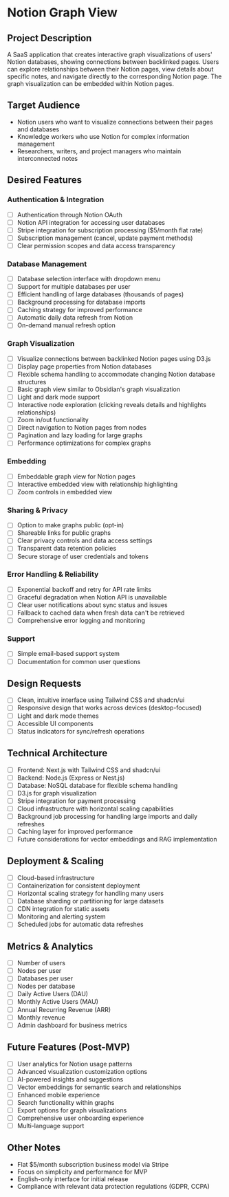 # Notion Graph View

## Project Description

A SaaS application that creates interactive graph visualizations of users' Notion databases, showing connections between backlinked pages. Users can explore relationships between their Notion pages, view details about specific notes, and navigate directly to the corresponding Notion page. The graph visualization can be embedded within Notion pages.

## Target Audience

- Notion users who want to visualize connections between their pages and databases
- Knowledge workers who use Notion for complex information management
- Researchers, writers, and project managers who maintain interconnected notes

## Desired Features

### Authentication & Integration

- [ ] Authentication through Notion OAuth
- [ ] Notion API integration for accessing user databases
- [ ] Stripe integration for subscription processing ($5/month flat rate)
- [ ] Subscription management (cancel, update payment methods)
- [ ] Clear permission scopes and data access transparency

### Database Management

- [ ] Database selection interface with dropdown menu
- [ ] Support for multiple databases per user
- [ ] Efficient handling of large databases (thousands of pages)
- [ ] Background processing for database imports
- [ ] Caching strategy for improved performance
- [ ] Automatic daily data refresh from Notion
- [ ] On-demand manual refresh option

### Graph Visualization

- [ ] Visualize connections between backlinked Notion pages using D3.js
- [ ] Display page properties from Notion databases
- [ ] Flexible schema handling to accommodate changing Notion database structures
- [ ] Basic graph view similar to Obsidian's graph visualization
- [ ] Light and dark mode support
- [ ] Interactive node exploration (clicking reveals details and highlights relationships)
- [ ] Zoom in/out functionality
- [ ] Direct navigation to Notion pages from nodes
- [ ] Pagination and lazy loading for large graphs
- [ ] Performance optimizations for complex graphs

### Embedding

- [ ] Embeddable graph view for Notion pages
- [ ] Interactive embedded view with relationship highlighting
- [ ] Zoom controls in embedded view

### Sharing & Privacy

- [ ] Option to make graphs public (opt-in)
- [ ] Shareable links for public graphs
- [ ] Clear privacy controls and data access settings
- [ ] Transparent data retention policies
- [ ] Secure storage of user credentials and tokens

### Error Handling & Reliability

- [ ] Exponential backoff and retry for API rate limits
- [ ] Graceful degradation when Notion API is unavailable
- [ ] Clear user notifications about sync status and issues
- [ ] Fallback to cached data when fresh data can't be retrieved
- [ ] Comprehensive error logging and monitoring

### Support

- [ ] Simple email-based support system
- [ ] Documentation for common user questions

## Design Requests

- [ ] Clean, intuitive interface using Tailwind CSS and shadcn/ui
- [ ] Responsive design that works across devices (desktop-focused)
- [ ] Light and dark mode themes
- [ ] Accessible UI components
- [ ] Status indicators for sync/refresh operations

## Technical Architecture

- [ ] Frontend: Next.js with Tailwind CSS and shadcn/ui
- [ ] Backend: Node.js (Express or Nest.js)
- [ ] Database: NoSQL database for flexible schema handling
- [ ] D3.js for graph visualization
- [ ] Stripe integration for payment processing
- [ ] Cloud infrastructure with horizontal scaling capabilities
- [ ] Background job processing for handling large imports and daily refreshes
- [ ] Caching layer for improved performance
- [ ] Future considerations for vector embeddings and RAG implementation

## Deployment & Scaling

- [ ] Cloud-based infrastructure
- [ ] Containerization for consistent deployment
- [ ] Horizontal scaling strategy for handling many users
- [ ] Database sharding or partitioning for large datasets
- [ ] CDN integration for static assets
- [ ] Monitoring and alerting system
- [ ] Scheduled jobs for automatic data refreshes

## Metrics & Analytics

- [ ] Number of users
- [ ] Nodes per user
- [ ] Databases per user
- [ ] Nodes per database
- [ ] Daily Active Users (DAU)
- [ ] Monthly Active Users (MAU)
- [ ] Annual Recurring Revenue (ARR)
- [ ] Monthly revenue
- [ ] Admin dashboard for business metrics

## Future Features (Post-MVP)

- [ ] User analytics for Notion usage patterns
- [ ] Advanced visualization customization options
- [ ] AI-powered insights and suggestions
- [ ] Vector embeddings for semantic search and relationships
- [ ] Enhanced mobile experience
- [ ] Search functionality within graphs
- [ ] Export options for graph visualizations
- [ ] Comprehensive user onboarding experience
- [ ] Multi-language support

## Other Notes

- Flat $5/month subscription business model via Stripe
- Focus on simplicity and performance for MVP
- English-only interface for initial release
- Compliance with relevant data protection regulations (GDPR, CCPA)
